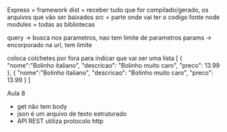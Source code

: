 Express = framework
dist = receber tudo que for compilado/gerado, os arquivos que vão ser baixados
src = parte onde vai ter o codigo fonte
node modules = todas as bibliotecas

query -> busca nos parametros, nao tem limite de parametros
params -> encorporado na url, tem limite

coloca colchetes por fora para indicar que vai ser uma lista
[
    {
        "nome":"Bolinho italiano",
        "descricao": "Bolinho muito caro",
        "preco": 13.99
    },
    {
        "nome":"Bolinho italiano",
        "descricao": "Bolinho muito caro",
        "preco": 13.99
    }
]

Aula 8
- get não tem body
- json é um arquivo de texto estruturado
- API REST utiliza protocolo http
